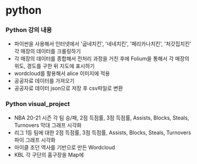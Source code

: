 # python

### Python 강의 내용
- 파이썬을 사용해서 인터넷에서 '굽네치킨', '네네치킨', '페리카나치킨', '처갓집치킨' 각 매장의 데이터를 크롤링하기
- 각 매장의 데이터를 종합해서 전처리 과정을 거친 후에 Folium을 통해서 각 매장의 위도, 경도를 구한 뒤 지도에 표시하기
- wordcloud를 활용해서 alice 이미지에 적용
- 공공자료 데이터를 가져오기
- 공공자료 데이터 json으로 저장 후 csv파일로 변환

### Python visual_project 
- NBA 20-21 시즌 각 팀 승/패, 2점 득점률, 3점 득점률, Assists, Blocks, Steals, Turnovers 막대 그래프 시각화
- 리그 1등 팀에 대한 2점 득점률, 3점 득점률, Assists, Blocks, Steals, Turnovers 파이 그래프 시각화
- 마이클 조던 역사를 기반으로 만든 Wordcloud
- KBL 각 구단의 홈구장을 Map에 
